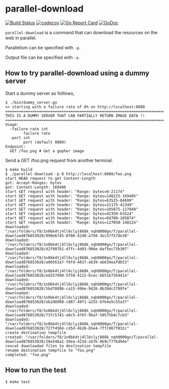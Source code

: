 # parallel-download

[![Build Status](https://travis-ci.com/hioki-daichi/parallel-download.svg?branch=master)](https://travis-ci.com/hioki-daichi/parallel-download)
[![codecov](https://codecov.io/gh/hioki-daichi/parallel-download/branch/master/graph/badge.svg)](https://codecov.io/gh/hioki-daichi/parallel-download)
[![Go Report Card](https://goreportcard.com/badge/github.com/hioki-daichi/parallel-download)](https://goreportcard.com/report/github.com/hioki-daichi/parallel-download)
[![GoDoc](https://godoc.org/github.com/hioki-daichi/parallel-download?status.svg)](https://godoc.org/github.com/hioki-daichi/parallel-download)

`parallel-download` is a command that can download the resources on the web in parallel.

Parallelism can be specified with `-p`.

Output file can be specified with `-o`.

## How to try parallel-download using a dummy server

Start a dummy server as folllows,

```shell
$ ./bin/dummy_server.go
=> starting with a failure rate of 0% on http://localhost:8080
================================================================================
THIS IS A DUMMY SERVER THAT CAN PARTIALLY RETURN IMAGE DATA !!
================================================================================
Usage:
  -failure-rate int
        failure rate
  -port int
        port (default 8080)
Endpoint:
  GET /foo.png # Get a gopher image
```

Send a GET /foo.png request from another terminal.

```shell
$ make build
$ ./parallel-download -p 8 http://localhost:8080/foo.png
start HEAD request to get Content-Length
got: Accept-Ranges: bytes
got: Content-Length: 169406
start GET request with header: "Range: bytes=0-21174"
start GET request with header: "Range: bytes=148225-169405"
start GET request with header: "Range: bytes=63525-84699"
start GET request with header: "Range: bytes=21175-42349"
start GET request with header: "Range: bytes=105875-127049"
start GET request with header: "Range: bytes=42350-63524"
start GET request with header: "Range: bytes=84700-105874"
start GET request with header: "Range: bytes=127050-148224"
downloaded: "/var/folders/f8/1n0bk4tj4ll6clyj868k_nqh0000gn/T/parallel-download876853028/990e6f45-0706-42d0-a794-3ec57f57de30"
downloaded: "/var/folders/f8/1n0bk4tj4ll6clyj868k_nqh0000gn/T/parallel-download876853028/d2f907b1-d7fc-4d03-906e-0af5ec73b307"
downloaded: "/var/folders/f8/1n0bk4tj4ll6clyj868k_nqh0000gn/T/parallel-download876853028/a06561a7-f6fd-401f-a639-ab634eafdb53"
downloaded: "/var/folders/f8/1n0bk4tj4ll6clyj868k_nqh0000gn/T/parallel-download876853028/ed257040-5f58-4122-bcec-b651b726441e"
downloaded: "/var/folders/f8/1n0bk4tj4ll6clyj868k_nqh0000gn/T/parallel-download876853028/5bd78896-ca15-49be-9d26-8b39dc3789fe"
downloaded: "/var/folders/f8/1n0bk4tj4ll6clyj868k_nqh0000gn/T/parallel-download876853028/eb2d8908-c887-40f1-a255-bfb4a5c55a37"
downloaded: "/var/folders/f8/1n0bk4tj4ll6clyj868k_nqh0000gn/T/parallel-download876853028/737c5741-a0c5-476f-96af-50575b4c7cb3"
downloaded: "/var/folders/f8/1n0bk4tj4ll6clyj868k_nqh0000gn/T/parallel-download876853028/727f4504-cd5d-4b28-b5e4-7ffc967f032c"
create destination tempfile
created: "/var/folders/f8/1n0bk4tj4ll6clyj868k_nqh0000gn/T/parallel-download876853028/28e546a1-39ea-423d-a5fb-0b9c7776d94e"
concat downloaded files to destination tempfile
rename destination tempfile to "foo.png"
completed: "foo.png"
```

## How to run the test

```shell
$ make test
```
